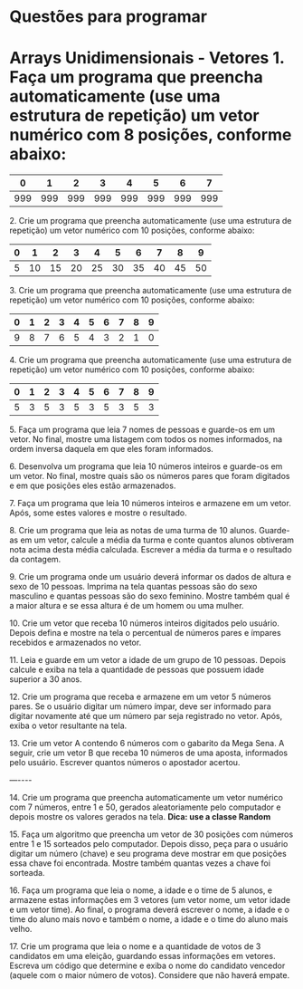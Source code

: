 # Questões para programar

# Arrays Unidimensionais \- Vetores  1\. Faça um programa que preencha automaticamente (use uma estrutura de repetição) um vetor numérico com 8 posições, conforme abaixo:

| 0 | 1 | 2 | 3 | 4 | 5 | 6 | 7 |
| :---: | :---: | :---: | :---: | :---: | :---: | :---: | :---: |
| 999 | 999 | 999 | 999 | 999 | 999 | 999 | 999 |

   
2\. Crie um programa que preencha automaticamente (use uma estrutura de repetição) um vetor numérico com 10 posições, conforme abaixo:

| 0 | 1 | 2 | 3 | 4 | 5 | 6 | 7 | 8 | 9 |
| :---: | :---: | :---: | :---: | :---: | :---: | :---: | :---: | :---: | :---: |
| 5 | 10 | 15 | 20 | 25 | 30 | 35 | 40 | 45 | 50 |

   
3\. Crie um programa que preencha automaticamente (use uma estrutura de repetição) um vetor numérico com 10 posições, conforme abaixo:

| 0 | 1 | 2 | 3 | 4 | 5 | 6 | 7 | 8 | 9 |
| :---: | :---: | :---: | :---: | :---: | :---: | :---: | :---: | :---: | :---: |
| 9 | 8 | 7 | 6 | 5 | 4 | 3 | 2 | 1 | 0 |

   
4\. Crie um programa que preencha automaticamente (use uma estrutura de repetição) um vetor numérico com 10 posições, conforme abaixo:

| 0 | 1 | 2 | 3 | 4 | 5 | 6 | 7 | 8 | 9 |
| :---: | :---: | :---: | :---: | :---: | :---: | :---: | :---: | :---: | :---: |
| 5 | 3 | 5 | 3 | 5 | 3 | 5 | 3 | 5 | 3 |

   
5\. Faça um programa que leia 7 nomes de pessoas e guarde-os em um vetor. No final, mostre uma listagem com todos os nomes informados, na ordem inversa daquela em que eles foram informados.

6\. Desenvolva um programa que leia 10 números inteiros e guarde-os em um vetor. No final, mostre quais são os números pares que foram digitados e em que posições eles estão armazenados.

7\. Faça um programa que leia 10 números inteiros e armazene em um vetor. Após, some estes valores e mostre o resultado.

8\. Crie um programa que leia as notas de uma turma de 10 alunos. Guarde-as em um vetor, calcule a média da turma e conte quantos alunos obtiveram nota acima desta média calculada. Escrever a média da turma e o resultado da contagem. 

9\. Crie um programa onde um usuário deverá informar os dados de altura e sexo de 10 pessoas. Imprima na tela quantas pessoas são do sexo masculino e quantas pessoas são do sexo feminino. Mostre também qual é a maior altura e se essa altura é de um homem ou uma mulher.	

10\. Crie um vetor que receba 10 números inteiros digitados pelo usuário. Depois defina e mostre na tela o percentual de números pares e ímpares recebidos e armazenados no vetor.

11\. Leia e guarde em um vetor a idade de um grupo de 10 pessoas. Depois calcule e exiba na tela a quantidade de pessoas que possuem idade superior a 30 anos.

12\. Crie um programa que receba e armazene em um vetor 5 números pares. Se o usuário digitar um número ímpar, deve ser informado para digitar novamente até que um número par seja registrado no vetor. Após, exiba o vetor resultante na tela.

13\. Crie um vetor A contendo 6 números com o gabarito da Mega Sena. A seguir, crie um vetor B que receba 10 números de uma aposta, informados pelo usuário. Escrever quantos números o apostador acertou.

—----

14\. Crie um programa que preencha automaticamente um vetor numérico com 7 números, entre 1 e 50, gerados aleatoriamente pelo computador e depois mostre os valores gerados na tela. **Dica: use a classe Random**

15\. Faça um algoritmo que preencha um vetor de 30 posições com números entre 1 e 15 sorteados pelo computador. Depois disso, peça para o usuário digitar um número (chave) e seu programa deve mostrar em que posições essa chave foi encontrada. Mostre também quantas vezes a chave foi sorteada.

16\. Faça um programa que leia o nome, a idade e o time de 5 alunos, e armazene estas informações em 3 vetores (um vetor nome, um vetor idade e um vetor time). Ao final, o programa deverá escrever o nome, a idade e o time do aluno mais novo e também o nome, a idade e o time do aluno mais velho.

17\. Crie um programa que leia o nome e a quantidade de votos de 3 candidatos em uma eleição, guardando essas informações em vetores. Escreva um código que determine e exiba o nome do candidato vencedor (aquele com o maior número de votos). Considere que não haverá empate.
